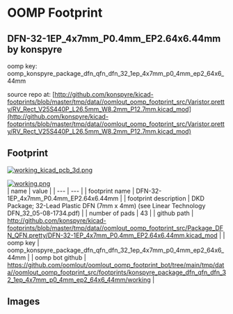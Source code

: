 # OOMP Footprint  
## DFN-32-1EP_4x7mm_P0.4mm_EP2.64x6.44mm  by konspyre  
  
oomp key: oomp_konspyre_package_dfn_qfn_dfn_32_1ep_4x7mm_p0_4mm_ep2_64x6_44mm  
  
source repo at: [http://github.com/konspyre/kicad-footprints/blob/master/tmp/data//oomlout_oomp_footprint_src/Varistor.pretty/RV_Rect_V25S440P_L26.5mm_W8.2mm_P12.7mm.kicad_mod](http://github.com/konspyre/kicad-footprints/blob/master/tmp/data//oomlout_oomp_footprint_src/Varistor.pretty/RV_Rect_V25S440P_L26.5mm_W8.2mm_P12.7mm.kicad_mod)  
## Footprint  
  
[![working_kicad_pcb_3d.png](working_kicad_pcb_3d_600.png)](working_kicad_pcb_3d.png)  
  
[![working.png](working_600.png)](working.png)  
| name | value | 
| --- | --- | 
| footprint name | DFN-32-1EP_4x7mm_P0.4mm_EP2.64x6.44mm | 
| footprint description | DKD Package; 32-Lead Plastic DFN (7mm x 4mm) (see Linear Technology DFN_32_05-08-1734.pdf) | 
| number of pads | 43 | 
| github path | http://github.com/konspyre/kicad-footprints/blob/master/tmp/data//oomlout_oomp_footprint_src/Package_DFN_QFN.pretty/DFN-32-1EP_4x7mm_P0.4mm_EP2.64x6.44mm.kicad_mod | 
| oomp key | oomp_konspyre_package_dfn_qfn_dfn_32_1ep_4x7mm_p0_4mm_ep2_64x6_44mm | 
| oomp bot github | https://github.com/oomlout/oomlout_oomp_footprint_bot/tree/main/tmp/data//oomlout_oomp_footprint_src/footprints/konspyre_package_dfn_qfn_dfn_32_1ep_4x7mm_p0_4mm_ep2_64x6_44mm/working | 
## Images  
